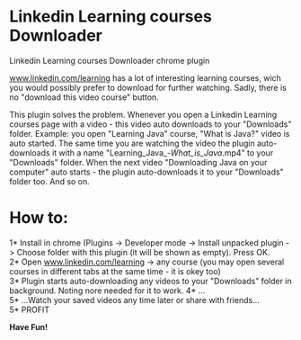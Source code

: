 # Linkedin Learning courses Downloader
Linkedin Learning courses Downloader chrome plugin

www.linkedin.com/learning has a lot of interesting learning courses, wich you would possibly prefer to download for further watching.
Sadly, there is no "download this video course" button.

This plugin solves the problem. Whenever you open a Linkedin Learning courses page with a video - this video auto downloads to your "Downloads" folder.
Example: you open "Learning Java" course, "What is Java?" video is auto started. The same time you are watching the video the plugin auto-downloads it with a name "Learning_Java_-_What_is_Java_.mp4" to
your "Downloads" folder. When the next video "Downloading Java on your computer" auto starts - the plugin auto-downloads it to your "Downloads" folder too. And so on.


# How to:
1* Install in chrome (Plugins -> Developer mode -> Install unpacked plugin -> Choose folder with this plugin (it will be shown as empty). Press OK.<br>
2* Open www.linkedin.com/learning -> any course (you may open several courses in different tabs at the same time - it is okey too)<br>
3* Plugin starts auto-downloading any videos to your "Downloads" folder in background. Noting nore needed for it to work.
4* ...<br>
5* ...Watch your saved videos any time later or share with friends...<br>
5* PROFIT<br>

<b>Have Fun!<b>

